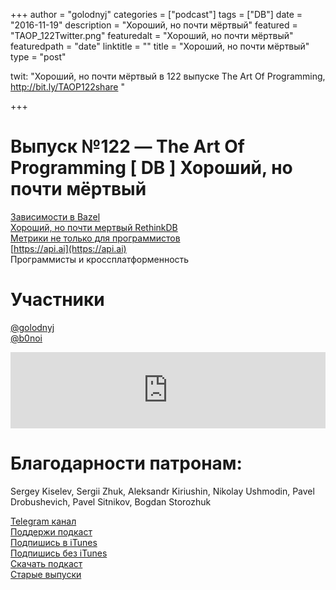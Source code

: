 +++
author = "golodnyj"
categories = ["podcast"]
tags = ["DB"]
date = "2016-11-19"
description = "Хороший, но почти мёртвый"
featured = "TAOP_122Twitter.png"
featuredalt = "Хороший, но почти мёртвый"
featuredpath = "date"
linktitle = ""
title = "Хороший, но почти мёртвый"
type = "post"

twit: "Хороший, но почти мёртвый в 122 выпуске The Art Of Programming, http://bit.ly/TAOP122share "

+++
# Выпуск №122 — The Art Of Programming [ DB ] Хороший, но почти мёртвый

[Зависимости в Bazel](https://www.bazel.io/)  
[Хороший, но почти мертвый RethinkDB](https://www.rethinkdb.com/)  
[Метрики не только для программистов](https://media.mail.ru/)  
[https://api.ai](https://api.ai)  
Программисты и кроссплатформенность  

# Участники
[@golodnyj](https://twitter.com/golodnyj/)  
[@b0noi](https://twitter.com/b0noi)  

<iframe title="Выпуск №122 — The Art Of Programming [ DB ] Хороший, но почти мёртвый" src="https://www.podbean.com/media/player/bqsv3-63b40f?from=usersite&skin=1&share=1&fonts=Helvetica&auto=0&download=1&version=1" height="122" width="100%" style="border: none;" scrolling="no" data-name="pb-iframe-player"></iframe>

# Благодарности патронам: 
Sergey Kiselev, Sergii Zhuk, Aleksandr Kiriushin, Nikolay Ushmodin, Pavel Drobushevich, Pavel Sitnikov, Bogdan Storozhuk

[Telegram канал](http://bit.ly/taoplive)  
[Поддержи подкаст](http://bit.ly/TAOPpatron)  
[Подпишись в iTunes](http://bit.ly/TAOPiTunes)  
[Подпишись без iTunes](http://bit.ly/TAOPrss)   
[Скачать подкаст](http://bit.ly/TAOP122mp3)  
[Старые выпуски](http://bit.ly/oldtaop)